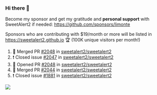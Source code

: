 ### Hi there 👋

Become my sponsor and get my gratitude and **personal support** with SweetAlert2 if needed: https://github.com/sponsors/limonte

Sponsors who are contributing with $19/month or more will be listed in https://sweetalert2.github.io 🏆 (100K unique visitors per month!)

<!--START_SECTION:activity-->
1. 🎉 Merged PR [#2048](https://github.com//sweetalert2/sweetalert2/pull/2048) in [sweetalert2/sweetalert2](https://github.com//sweetalert2/sweetalert2)
2. ❗️ Closed issue [#2047](https://github.com//sweetalert2/sweetalert2/issues/2047) in [sweetalert2/sweetalert2](https://github.com//sweetalert2/sweetalert2)
3. 💪 Opened PR [#2048](https://github.com//sweetalert2/sweetalert2/pull/2048) in [sweetalert2/sweetalert2](https://github.com//sweetalert2/sweetalert2)
4. 🎉 Merged PR [#2044](https://github.com//sweetalert2/sweetalert2/pull/2044) in [sweetalert2/sweetalert2](https://github.com//sweetalert2/sweetalert2)
5. ❗️ Closed issue [#1881](https://github.com//sweetalert2/sweetalert2/issues/1881) in [sweetalert2/sweetalert2](https://github.com//sweetalert2/sweetalert2)
<!--END_SECTION:activity-->

![](https://github-readme-stats.vercel.app/api?username=limonte&theme=vue&show_icons=true)
